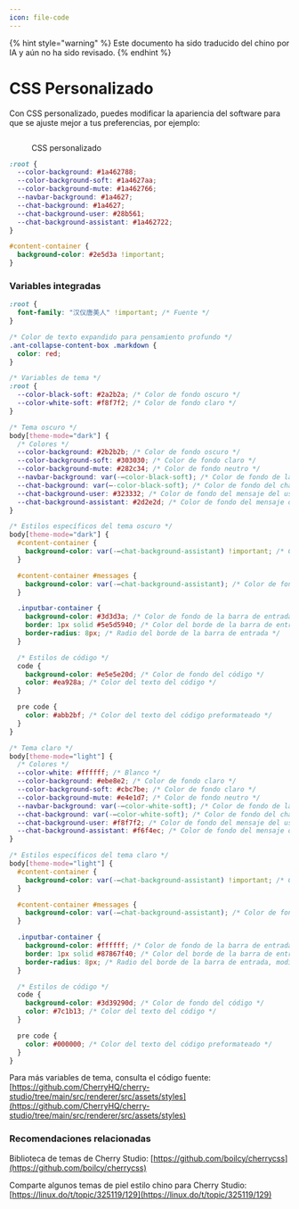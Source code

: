 ```yaml
---
icon: file-code
---
```


{% hint style="warning" %}
Este documento ha sido traducido del chino por IA y aún no ha sido revisado.
{% endhint %}

# CSS Personalizado

Con CSS personalizado, puedes modificar la apariencia del software para que se ajuste mejor a tus preferencias, por ejemplo:

<figure><img src="../../.gitbook/assets/telegram-cloud-photo-size-5-6311935435315724879-y.jpg" alt=""><figcaption><p>CSS personalizado</p></figcaption></figure>

```css
:root {
  --color-background: #1a462788;
  --color-background-soft: #1a4627aa;
  --color-background-mute: #1a462766;
  --navbar-background: #1a4627;
  --chat-background: #1a4627;
  --chat-background-user: #28b561;
  --chat-background-assistant: #1a462722;
}

#content-container {
  background-color: #2e5d3a !important;
}
```

### Variables integradas

```css
:root {
  font-family: "汉仪唐美人" !important; /* Fuente */
}

/* Color de texto expandido para pensamiento profundo */
.ant-collapse-content-box .markdown {
  color: red;
}

/* Variables de tema */
:root {
  --color-black-soft: #2a2b2a; /* Color de fondo oscuro */
  --color-white-soft: #f8f7f2; /* Color de fondo claro */
}

/* Tema oscuro */
body[theme-mode="dark"] {
  /* Colores */
  --color-background: #2b2b2b; /* Color de fondo oscuro */
  --color-background-soft: #303030; /* Color de fondo claro */
  --color-background-mute: #282c34; /* Color de fondo neutro */
  --navbar-background: var(-–color-black-soft); /* Color de fondo de la barra de navegación */
  --chat-background: var(–-color-black-soft); /* Color de fondo del chat */
  --chat-background-user: #323332; /* Color de fondo del mensaje del usuario */
  --chat-background-assistant: #2d2e2d; /* Color de fondo del mensaje del asistente */
}

/* Estilos específicos del tema oscuro */
body[theme-mode="dark"] {
  #content-container {
    background-color: var(-–chat-background-assistant) !important; /* Color de fondo del contenedor de contenido */
  }

  #content-container #messages {
    background-color: var(-–chat-background-assistant); /* Color de fondo de los mensajes */
  }

  .inputbar-container {
    background-color: #3d3d3a; /* Color de fondo de la barra de entrada */
    border: 1px solid #5e5d5940; /* Color del borde de la barra de entrada */
    border-radius: 8px; /* Radio del borde de la barra de entrada */
  }

  /* Estilos de código */
  code {
    background-color: #e5e5e20d; /* Color de fondo del código */
    color: #ea928a; /* Color del texto del código */
  }

  pre code {
    color: #abb2bf; /* Color del texto del código preformateado */
  }
}

/* Tema claro */
body[theme-mode="light"] {
  /* Colores */
  --color-white: #ffffff; /* Blanco */
  --color-background: #ebe8e2; /* Color de fondo claro */
  --color-background-soft: #cbc7be; /* Color de fondo claro */
  --color-background-mute: #e4e1d7; /* Color de fondo neutro */
  --navbar-background: var(-–color-white-soft); /* Color de fondo de la barra de navegación */
  --chat-background: var(-–color-white-soft); /* Color de fondo del chat */
  --chat-background-user: #f8f7f2; /* Color de fondo del mensaje del usuario */
  --chat-background-assistant: #f6f4ec; /* Color de fondo del mensaje del asistente */
}

/* Estilos específicos del tema claro */
body[theme-mode="light"] {
  #content-container {
    background-color: var(-–chat-background-assistant) !important; /* Color de fondo del contenedor de contenido */
  }

  #content-container #messages {
    background-color: var(-–chat-background-assistant); /* Color de fondo de los mensajes */
  }

  .inputbar-container {
    background-color: #ffffff; /* Color de fondo de la barra de entrada */
    border: 1px solid #87867f40; /* Color del borde de la barra de entrada */
    border-radius: 8px; /* Radio del borde de la barra de entrada, modifícalo a tu gusto */
  }

  /* Estilos de código */
  code {
    background-color: #3d39290d; /* Color de fondo del código */
    color: #7c1b13; /* Color del texto del código */
  }

  pre code {
    color: #000000; /* Color del texto del código preformateado */
  }
}
```

Para más variables de tema, consulta el código fuente: [https://github.com/CherryHQ/cherry-studio/tree/main/src/renderer/src/assets/styles](https://github.com/CherryHQ/cherry-studio/tree/main/src/renderer/src/assets/styles)

### Recomendaciones relacionadas

Biblioteca de temas de Cherry Studio: [https://github.com/boilcy/cherrycss](https://github.com/boilcy/cherrycss)

Comparte algunos temas de piel estilo chino para Cherry Studio: [https://linux.do/t/topic/325119/129](https://linux.do/t/topic/325119/129)